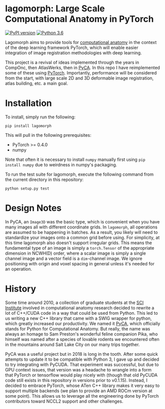 # lagomorph: Large Scale Computational Anatomy in PyTorch

[![PyPI version](https://badge.fury.io/py/lagomorph.svg)](https://badge.fury.io/py/lagomorph)
[![Python 3.6](https://img.shields.io/badge/python-3.6-blue.svg)](https://www.python.org/downloads/release/python-360/)

Lagomorph aims to provide tools for [computational
anatomy](https://en.wikipedia.org/wiki/Computational_anatomy) in the context of
the deep learning framework PyTorch, which will enable easier integration of
image registration methodologies with deep learning.

This project is a revival of ideas implemented through the years in CompOnc,
then AtlasWerks, then in [PyCA](https://bitbucket.org/scicompanat/pyca). In this
repo I have reimplemented some of these using [PyTorch](https://pytorch.org).
Importantly, performance will be considered from the start, with large scale 2D
and 3D deformable image registration, atlas building, etc. a main goal.

# Installation

To install, simply run the following:

```
pip install lagomorph
```

This will pull in the following prerequisites:

- PyTorch >= 0.4.0
- numpy

Note that often it is necessary to install `numpy` manually first using `pip
install numpy` due to weirdness in numpy's packaging.

To run the test suite for lagomorph, execute the following command from the
current directory in this repository:

```
python setup.py test
```

# Design Notes

In PyCA, an `Image3D` was the basic type, which is convenient when you have many
images all with different coordinate grids. In `lagomorph`, all operations are
assumed to be happening in batches. As a result, you likely will need to
standardize your images onto a common grid before using. For simplicity, at this
time lagomorph also doesn't support irregular grids. This means the fundamental
type of an image is simply a `torch.Tensor` of the appropriate dimension in
NCWH(D) order, where a scalar image is simply a single channel image and a
vector field is a `dim`-channel image. We ignore positioning with origin and
voxel spacing in general unless it's needed for an operation.

# History

Some time around 2010, a collection of graduate students at the [SCI
Institute](https://sci.utah.edu) involved in computational anatomy research
decided to rewrite a lot of C++/CUDA code in a way that could be used from
Python. This led to us writing a new C++ library that came with a SWIG wrapper
for python, which greatly increased our productivity. We named it
[PyCA](https://bitbucket), which officially stands for Python for Computational
Anatomy. But really, the name was always an homage to Sam Preston's wonderful
feline companion Pika, who himself was named after a species of lovable rodents
we encountered often in the mountains around Salt Lake City on our many trips
together.

PyCA was a useful project but in 2018 is long in the tooth. After some quick
attempts to update it to be compatible with Python 3, I gave up and decided to
try integrating with PyCUDA. That experiment was successful, but due to GPU
context issues, that version was a headache to wrangle into a form that PyTorch
or tensorflow would play nicely with (though that old PyCUDA code still exists
in this repository in versions prior to v0.1.15). Instead, I decided to embrace
PyTorch, whose ATen C++ library makes it very easy to support multiple backends
(we plan to provide an AMD ROCm version at some point). This allows us to
leverage all the engineering done by PyTorch contributors toward NCCL2 support
and other challenges.
